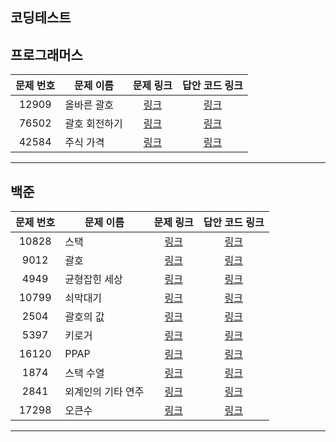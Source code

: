 코딩테스트
----------

프로그래머스
----------
| 문제 번호 | 문제 이름 | 문제 링크 | 답안 코드 링크 |
|:---:|---|:---:|:---:|
| 12909 | 올바른 괄호 | [링크](https://school.programmers.co.kr/learn/courses/30/lessons/12909) | [링크](https://github.com/nicky-day/CodingTest/blob/main/src/main/java/org/example/stack/programmers/001-%EC%98%AC%EB%B0%94%EB%A5%B8_%EA%B4%84%ED%98%B8.java) |
| 76502 | 괄호 회전하기 | [링크](https://school.programmers.co.kr/learn/courses/30/lessons/76502) | [링크](https://github.com/nicky-day/CodingTest/blob/main/src/main/java/org/example/stack/programmers/002-%EA%B4%84%ED%98%B8_%ED%9A%8C%EC%A0%84%ED%95%98%EA%B8%B0.java) |
| 42584 | 주식 가격 | [링크](https://school.programmers.co.kr/learn/courses/30/lessons/42584) | [링크](https://github.com/nicky-day/CodingTest/blob/main/src/main/java/org/example/stack/programmers/003-%EC%A3%BC%EC%8B%9D_%EA%B0%80%EA%B2%A9.java) |
----------

백준
------------
| 문제 번호 | 문제 이름 | 문제 링크 | 답안 코드 링크 |
|:---:|---|:---:|:---:|
| 10828 | 스택 | [링크](https://www.acmicpc.net/problem/10828) | [링크](https://github.com/nicky-day/CodingTest/blob/main/src/main/java/org/example/stack/boj/001-%EC%8A%A4%ED%83%9D.java) |
| 9012 | 괄호 | [링크](https://www.acmicpc.net/problem/9012) | [링크](https://github.com/nicky-day/CodingTest/blob/main/src/main/java/org/example/stack/boj/002-%EA%B4%84%ED%98%B8.java) |
| 4949 | 균형잡힌 세상 | [링크](https://www.acmicpc.net/problem/4949) | [링크](https://github.com/nicky-day/CodingTest/blob/main/src/main/java/org/example/stack/boj/003-%EA%B7%A0%ED%98%95%EC%9E%A1%ED%9E%8C_%EC%84%B8%EC%83%81.java) |
| 10799 | 쇠막대기 | [링크](https://www.acmicpc.net/problem/10799) | [링크](https://github.com/nicky-day/CodingTest/blob/main/src/main/java/org/example/stack/boj/004-%EC%87%A0%EB%A7%89%EB%8C%80%EA%B8%B0.java) |
| 2504 | 괄호의 값 | [링크](https://www.acmicpc.net/problem/2504) | [링크](https://github.com/nicky-day/CodingTest/blob/main/src/main/java/org/example/stack/boj/005-%EA%B4%84%ED%98%B8%EC%9D%98_%EA%B0%92.java) |
| 5397 | 키로거 | [링크](https://www.acmicpc.net/problem/5397) | [링크](https://github.com/nicky-day/CodingTest/blob/main/src/main/java/org/example/stack/boj/006-%ED%82%A4%EB%A1%9C%EA%B1%B0.java) |
| 16120 | PPAP | [링크](https://www.acmicpc.net/problem/16120) | [링크](https://github.com/nicky-day/CodingTest/blob/main/src/main/java/org/example/stack/boj/007-PPAP.java) |
| 1874 | 스택 수열 | [링크](https://www.acmicpc.net/problem/1874) | [링크](https://github.com/nicky-day/CodingTest/blob/main/src/main/java/org/example/stack/boj/008-%EC%8A%A4%ED%83%9D_%EC%88%98%EC%97%B4.java) |
| 2841 | 외계인의 기타 연주 | [링크](https://www.acmicpc.net/problem/2841) | [링크](https://github.com/nicky-day/CodingTest/blob/main/src/main/java/org/example/stack/boj/009-%EC%99%B8%EA%B3%84%EC%9D%B8%EC%9D%98_%EA%B8%B0%ED%83%80_%EC%97%B0%EC%A3%BC.java) |
| 17298 | 오큰수 | [링크](https://www.acmicpc.net/problem/17298) | [링크](https://github.com/nicky-day/CodingTest/blob/main/src/main/java/org/example/stack/boj/010-%EC%98%A4%ED%81%B0%EC%88%98.java) |
----------
